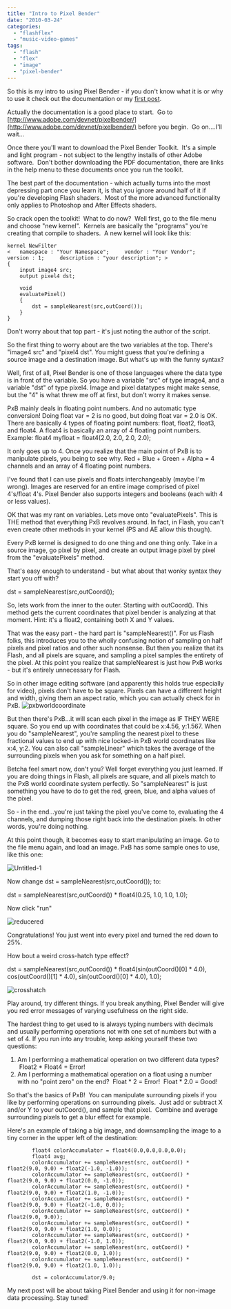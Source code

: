 ```yaml
---
title: "Intro to Pixel Bender"
date: "2010-03-24"
categories:
  - "flashflex"
  - "music-video-games"
tags:
  - "flash"
  - "flex"
  - "image"
  - "pixel-bender"
---
```


So this is my intro to using Pixel Bender - if you don't know what it is or why to use it check out the documentation or my [first post](http://www.blastanova.com/blog/2010/03/19/pixel-bending-for-speed-in-flash-and-flex/).

Actually the documentation is a good place to start.  Go to [http://www.adobe.com/devnet/pixelbender/](http://www.adobe.com/devnet/pixelbender/) before you begin.  Go on....I'll wait...

Once there you'll want to download the Pixel Bender Toolkit.  It's a simple and light program - not subject to the lengthy installs of other Adobe software.  Don't bother downloading the PDF documentation, there are links in the help menu to these documents once you run the toolkit.

The best part of the documentation - which actually turns into the most depressing part once you learn it, is that you ignore around half of it if you're developing Flash shaders.  Most of the more advanced functionality only applies to Photoshop and After Effects shaders.

So crack open the toolkit!  What to do now?  Well first, go to the file menu and choose "new kernel".  Kernels are basically the "programs" you're creating that compile to shaders.  A new kernel will look like this:

```
kernel NewFilter
<   namespace : "Your Namespace";     vendor : "Your Vendor";     version : 1;     description : "your description"; >
{
    input image4 src;
    output pixel4 dst;

    void
    evaluatePixel()
    {
        dst = sampleNearest(src,outCoord());
    }
}
```

Don't worry about that top part - it's just noting the author of the script.

So the first thing to worry about are the two variables at the top. There's "image4 src" and "pixel4 dst". You might guess that you're defining a source image and a destination image. But what's up with the funny syntax?

Well, first of all, Pixel Bender is one of those languages where the data type is in front of the variable. So you have a variable "src" of type image4, and a variable "dst" of type pixel4. Image and pixel datatypes might make sense, but the "4" is what threw me off at first, but don't worry it makes sense.

PxB mainly deals in floating point numbers. And no automatic type conversion! Doing float var = 2 is no good, but doing float var = 2.0 is OK. There are basically 4 types of floating point numbers: float, float2, float3, and float4. A float4 is basically an array of 4 floating point numbers. Example: float4 myfloat = float4(2.0, 2.0, 2.0, 2.0);

It only goes up to 4. Once you realize that the main point of PxB is to manipulate pixels, you being to see why. Red + Blue + Green + Alpha = 4 channels and an array of 4 floating point numbers.

I've found that I can use pixels and floats interchangeably (maybe I'm wrong). Images are reserved for an entire image comprised of pixel 4's/float 4's. Pixel Bender also supports integers and booleans (each with 4 or less values).

OK that was my rant on variables. Lets move onto "evaluatePixels". This is THE method that everything PxB revolves around. In fact, in Flash, you can't even create other methods in your kernel (PS and AE allow this though).

Every PxB kernel is designed to do one thing and one thing only. Take in a source image, go pixel by pixel, and create an output image pixel by pixel from the "evaluatePixels" method.

That's easy enough to understand - but what about that wonky syntax they start you off with?

dst = sampleNearest(src,outCoord());

So, lets work from the inner to the outer. Starting with outCoord(). This method gets the current coordinates that pixel bender is analyzing at that moment. Hint: it's a float2, containing both X and Y values.

That was the easy part - the hard part is "sampleNearest()". For us Flash folks, this introduces you to the wholly confusing notion of sampling on half pixels and pixel ratios and other such nonsense. But then you realize that its Flash, and all pixels are square, and sampling a pixel samples the entirety of the pixel. At this point you realize that sampleNearest is just how PxB works - but it's entirely unnecessary for Flash.

So in other image editing software (and apparently this holds true especially for video), pixels don't have to be square. Pixels can have a different height and width, giving them an aspect ratio, which you can actually check for in PxB. ![pxbworldcoordinate](https://d2ypg8o05lff0b.cloudfront.net/wp-content/uploads/2010/03/pxbworldcoordinate.jpg)

But then there's PxB...it will scan each pixel in the image as IF THEY WERE square. So you end up with coordinates that could be x:4.56, y:1.567. When you do "sampleNearest", you're sampling the nearest pixel to these fractional values to end up with nice locked-in PxB world coordinates like x:4, y:2. You can also call "sampleLinear" which takes the average of the surrounding pixels when you ask for something on a half pixel.

Betcha feel smart now, don't you? Well forget everything you just learned. If you are doing things in Flash, all pixels are square, and all pixels match to the PxB world coordinate system perfectly. So "sampleNearest" is just something you have to do to get the red, green, blue, and alpha values of the pixel.

So - in the end...you're just taking the pixel you've come to, evaluating the 4 channels, and dumping those right back into the destination pixels. In other words, you're doing nothing.

At this point though, it becomes easy to start manipulating an image. Go to the file menu again, and load an image. PxB has some sample ones to use, like this one:

![Untitled-1](https://d2ypg8o05lff0b.cloudfront.net/wp-content/uploads/2010/03/Untitled-1.jpg)

Now change dst = sampleNearest(src,outCoord()); to:

dst = sampleNearest(src,outCoord()) \* float4(0.25, 1.0, 1.0, 1.0);

Now click "run"

![reducered](https://d2ypg8o05lff0b.cloudfront.net/wp-content/uploads/2010/03/reducered.jpg)

Congratulations! You just went into every pixel and turned the red down to 25%.

How bout a weird cross-hatch type effect?

dst = sampleNearest(src,outCoord()) \* float4(sin(outCoord()\[0\] \* 4.0), cos(outCoord()\[1\] \* 4.0), sin(outCoord()\[0\] \* 4.0), 1.0);

![crosshatch](https://d2ypg8o05lff0b.cloudfront.net/wp-content/uploads/2010/03/crosshatch.jpg)

Play around, try different things. If you break anything, Pixel Bender will give you red error messages of varying usefulness on the right side.

The hardest thing to get used to is always typing numbers with decimals and usually performing operations not with one set of numbers but with a set of 4. If you run into any trouble, keep asking yourself these two questions:

1. Am I performing a mathematical operation on two different data types?  Float2 \* Float4 = Error!
2. Am I performing a mathematical operation on a float using a number with no "point zero" on the end?  Float \* 2 = Error!  Float \* 2.0 = Good!

So that's the basics of PxB!  You can manipulate surrounding pixels if you like by performing operations on surrounding pixels.  Just add or subtract X and/or Y to your outCoord(), and sample that pixel.  Combine and average surrounding pixels to get a blur effect for example.

Here's an example of taking a big image, and downsampling the image to a tiny corner in the upper left of the destination:

```
        float4 colorAccumulator = float4(0.0,0.0,0.0,0.0);
        float4 avg;
        colorAccumulator += sampleNearest(src, outCoord() * float2(9.0, 9.0) + float2(-1.0, -1.0));
        colorAccumulator += sampleNearest(src, outCoord() * float2(9.0, 9.0) + float2(0.0, -1.0));
        colorAccumulator += sampleNearest(src, outCoord() * float2(9.0, 9.0) + float2(1.0, -1.0));
        colorAccumulator += sampleNearest(src, outCoord() * float2(9.0, 9.0) + float2(-1.0, 0.0));
        colorAccumulator += sampleNearest(src, outCoord() * float2(9.0, 9.0));
        colorAccumulator += sampleNearest(src, outCoord() * float2(9.0, 9.0) + float2(1.0, 0.0));
        colorAccumulator += sampleNearest(src, outCoord() * float2(9.0, 9.0) + float2(-1.0, 1.0));
        colorAccumulator += sampleNearest(src, outCoord() * float2(9.0, 9.0) + float2(0.0, 1.0));
        colorAccumulator += sampleNearest(src, outCoord() * float2(9.0, 9.0) + float2(1.0, 1.0));

        dst = colorAccumulator/9.0;
```

My next post will be about taking Pixel Bender and using it for non-image data processing. Stay tuned!
